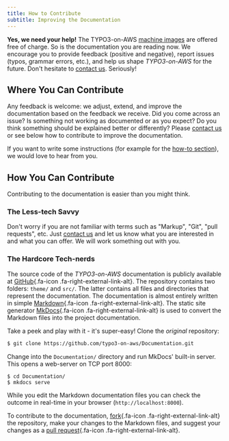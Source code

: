 ```yaml
---
title: How to Contribute
subtitle: Improving the Documentation
---
```


**Yes, we need your help!** The TYPO3-on-AWS [machine images](../machine-images/index.md) are offered free of charge. So is the documentation you are reading now. We encourage you to provide feedback (positive and negative), report issues (typos, grammar errors, etc.), and help us shape *TYPO3-on-AWS* for the future. Don't hesitate to [contact us](/contact). Seriously!

## Where You Can Contribute

Any feedback is welcome: we adjust, extend, and improve the documentation based on the feedback we receive. Did you come across an issue? Is something not working as documented or as you expect? Do you think something should be explained better or differently? Please [contact us](/contact) or see below how to contribute to improve the documentation.

If you want to write some instructions (for example for the [how-to section](../../how-to/)), we would love to hear from you.

## How You Can Contribute

Contributing to the documentation is easier than you might think.

### The Less-tech Savvy

Don't worry if you are not familiar with terms such as "Markup", "Git", "pull requests", etc. Just [contact us](/contact) and let us know what you are interested in and what you can offer. We will work something out with you.

### The Hardcore Tech-nerds

The source code of the *TYPO3-on-AWS* documentation is publicly available at [GitHub](https://github.com/typo3-on-aws/Documentation){.fa-icon .fa-right-external-link-alt}. The repository contains two folders: `theme/` and `src/`. The latter contains all files and directories that represent the documentation. The documentation is almost entirely written in simple [Markdown](https://en.wikipedia.org/wiki/Markdown){.fa-icon .fa-right-external-link-alt}. The static site generator [MkDocs](https://www.mkdocs.org/){.fa-icon .fa-right-external-link-alt} is used to convert the Markdown files into the project documentation.

Take a peek and play with it - it's super-easy! Clone the *original* repository:

```bash
$ git clone https://github.com/typo3-on-aws/Documentation.git
```

Change into the `Documentation/` directory and run MkDocs' built-in server. This opens a web-server on TCP port 8000:

```
$ cd Documentation/
$ mkdocs serve
```

While you edit the Markdown documentation files you can check the outcome in real-time in your browser (`http://localhost:8000`).

To contribute to the documentation, [fork](https://www.google.com/search?q=site%3Ahelp.github.com+fork){.fa-icon .fa-right-external-link-alt} the repository, make your changes to the Markdown files, and suggest your changes as a [pull request](https://www.google.com/search?q=site%3Ahelp.github.com+pull+request){.fa-icon .fa-right-external-link-alt}.
